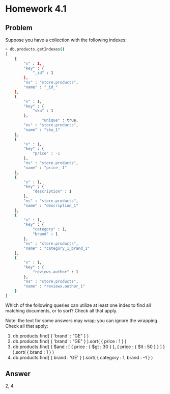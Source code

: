 # Homework 4.1

## Problem

Suppose you have a collection with the following indexes:

```sh
> db.products.getIndexes()
[
    {
        "v" : 1,
        "key" : {
            "_id" : 1
        },
        "ns" : "store.products",
        "name" : "_id_"
    },
    {
        "v" : 1,
        "key" : {
            "sku" : 1
        },
                "unique" : true,
        "ns" : "store.products",
        "name" : "sku_1"
    },
    {
        "v" : 1,
        "key" : {
            "price" : -1
        },
        "ns" : "store.products",
        "name" : "price_-1"
    },
    {
        "v" : 1,
        "key" : {
            "description" : 1
        },
        "ns" : "store.products",
        "name" : "description_1"
    },
    {
        "v" : 1,
        "key" : {
            "category" : 1,
            "brand" : 1
        },
        "ns" : "store.products",
        "name" : "category_1_brand_1"
    },
    {
        "v" : 1,
        "key" : {
            "reviews.author" : 1
        },
        "ns" : "store.products",
        "name" : "reviews.author_1"
    }
]
```
Which of the following queries can utilize at least one index to find all matching documents, or to sort? Check all that apply.

Note: the text for some answers may wrap; you can ignore the wrapping.
Check all that apply:
1. db.products.find( { 'brand' : "GE" } )
2. db.products.find( { 'brand' : "GE" } ).sort( { price : 1 } )
3. db.products.find( { $and : [ { price : { $gt : 30 } }, { price : { $lt : 50 } } ] } ).sort( { brand : 1 } )
4. db.products.find( { brand : 'GE' } ).sort( { category : 1, brand : -1 } )

## Answer

2, 4
